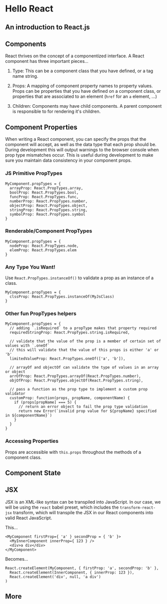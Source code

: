 # Hello React

## An introduction to React.js


## Components

React thrives on the concept of a componentized interface. A React component has three important
pieces...

1) Type: This can be a component class that you have defined, or a tag name string.

2) Props: A mapping of component property names to property values. Props can be properties that
you have defined on a component class, or properties that are associated to an element (`href` for
an `a` element, ...)

3) Children: Components may have child components. A parent component is responsible to for
rendering it's children.

## Component Properties

When writing a React component, you can specify the props that the component will accept, as well
as the data type that each prop should be. During development this will output warnings to the
browser console when prop type mismatches occur. This is useful during development to make sure
you maintain data consistency in your component props.

### JS Primitive PropTypes

```
MyComponent.propTypes = {
  arrayProp: React.PropTypes.array,
  boolProp: React.PropTypes.bool,
  funcProp: React.PropTypes.func,
  numberProp: React.PropTypes.number,
  objectProp: React.PropTypes.object,
  stringProp: React.PropTypes.string,
  symbolProp: React.PropTypes.symbol
}
```

### Renderable/Component PropTypes

```
MyComponent.propTypes = {
  nodeProp: React.PropTypes.node,
  elemProp: React.PropTypes.elem
}
```

### Any Type You Want!

Use `React.PropTypes.instanceOf()` to validate a prop as an instance of a class.

```
MyComponent.propTypes = {
  clssProp: React.PropTypes.instanceOf(MyJsClass)
}
```

### Other fun PropTypes helpers

```
MyComponent.propTypes = {
  // adding `.isRequired` to a propType makes that property required
  requiredStringProp: React.PropTypes.string.isRequired,

  // validate that the value of the prop is a member of certain set of values with `.oneOf`
  // this will validate that the value of this props is either 'a' or 'b'
  limitedValueProp: React.PropTypes.oneOf(['a', 'b']),

  // arrayOf and objectOf can validate the type of values in an array or object
  arrOfProp: React.PropTypes.arrayOf(React.PropTypes.number),
  objOfProp: React.PropTypes.objectOf(React.PropTypes.string),

  // pass a function as the prop type to implement a custom prop validator
  customProp: function(props, propName, componentName) {
    if (props[propName] === 5) {
      // return an error object to fail the prop type validation
      return new Error(`invalid prop value for ${propName} specified in ${componentName}`)
    }
  }
}
```

### Accessing Properties

Props are accessible with `this.props` throughout the methods of a component class.


## Component State




## JSX

JSX is an XML-like syntax can be transpiled into JavaScript. In our case, we will be using the
`react` babel preset, which includes the `transform-react-jsx` transform, which will transpile the
JSX in our React components into valid React JavaScript.

This...
```
<MyComponent firstProp={ 'a' } secondProp = { 'b' }>
  <MyInnerComponent innerProp={ 123 } />
  <div>a div</div>
</MyComponent>
```

Becomes...
```
React.createElement(MyComponent, { firstProp: 'a', secondProp: 'b' },
  React.createElement(InnerComponent, { innerProp: 123 }),
  React.createElement('div', null, 'a div')
)
```


## More
